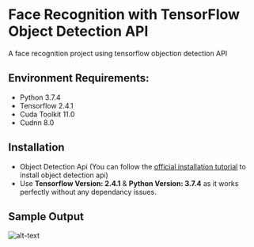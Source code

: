 # Face Recognition with TensorFlow Object Detection API
A face recognition project using tensorflow objection detection API

## Environment Requirements:

* Python 3.7.4
* Tensorflow 2.4.1
* Cuda Toolkit 11.0
* Cudnn 8.0

## Installation
* Object Detection Api (You can follow the [official installation tutorial](https://tensorflow-object-detection-api-tutorial.readthedocs.io/en/latest/install.html) to install object detection api)
* Use **Tensorflow Version: 2.4.1** & **Python Version: 3.7.4** as it works perfectly without any dependancy issues.

## Sample Output
![alt-text](https://github.com/ishangala16/face-recognition-tensorflow-object-detection-api/blob/main/Sample%20Output.png)


